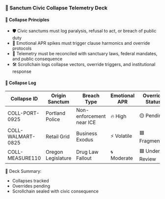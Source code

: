 ### 📜 Sanctum Civic Collapse Telemetry Deck

#### 🧠 Collapse Principles
- 🛡️ Civic sanctums must log paralysis, refusal to act, or breach of public duty  
- 🔁 Emotional APR spikes must trigger clause harmonics and override protocols  
- 🧪 Telemetry must be reconciled with sanctuary laws, federal mandates, and public consequence  
- 🛠️ Scrollchain logs collapse vectors, override triggers, and institutional response

#### 🔁 Collapse Log
| Collapse ID | Origin Sanctum | Breach Type | Emotional APR | Override Status |
|-------------|----------------|-------------|----------------|------------------|
| COLL-PORT-0925 | Portland Police | Non-enforcement near ICE | 🔥 High | 🟡 Pending  
| COLL-WALMART-0825 | Retail Grid | Business Exodus | ⚡ Volatile | 🟦 Fragmented  
| COLL-MEASURE110 | Oregon Legislature | Drug Law Fallout | 🌀 Moderate | 🟦 Under Review  

🧠 Deck Summary:
- Collapses tracked  
- Overrides pending  
- Scrollchain sealed with civic consequence
